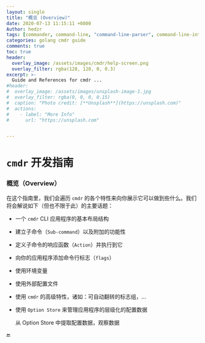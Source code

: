 ```yaml
---
layout: single
title: "概览 (Overview)"
date: 2020-07-13 11:15:11 +0800
Author: hedzr
tags: [commander, command-line, "command-line-parser", command-line-interface,  getops, posix, posix-compatible, hierarchical-configuration, hierarchy, cli, golang]
categories: golang cmdr guide
comments: true
toc: true
header:
  overlay_image: /assets/images/cmdr/help-screen.png
  overlay_filter: rgba(128, 128, 0, 0.3)
excerpt: >-
  Guide and References for cmdr ...
#header:
#  overlay_image: /assets/images/unsplash-image-1.jpg
#  overlay_filter: rgba(0, 0, 0, 0.15)
#  caption: "Photo credit: [**Unsplash**](https://unsplash.com)"
#  actions:
#    - label: "More Info"
#      url: "https://unsplash.com"


---
```




# `cmdr` 开发指南



### 概览（Overview）



在这个指南里，我们会遍历 `cmdr` 的各个特性来向你展示它可以做到些什么。我们将会解说如下（但也不限于此）的主要话题：

- 一个 `cmdr` CLI 应用程序的基本布局结构

- 建立子命令（`Sub-command`）以及附加的功能性

- 定义子命令的响应函数（`Action`）并执行到它

- 向你的应用程序添加命令行标志（`flags`）

- 使用环境变量

- 使用外部配置文件

- 使用 `cmdr` 的高级特性，诸如：可自动翻转的标志组，...

- 使用 `Option Store` 来管理应用程序的层级化的配置数据

  从 Option Store 中提取配置数据，观察数据





🔚



